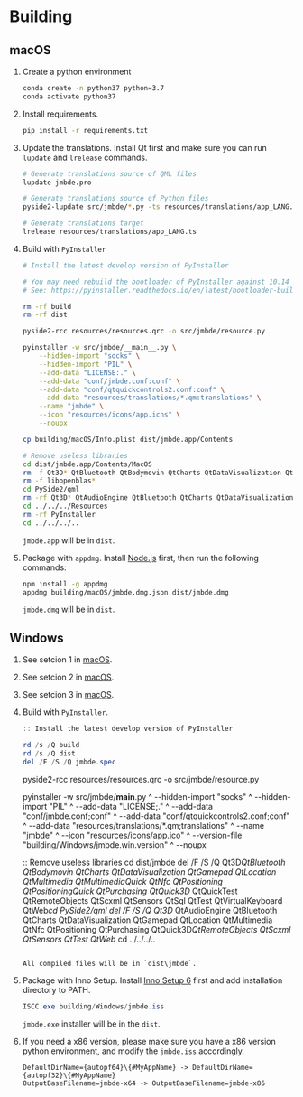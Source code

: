 # Building

## macOS

1. Create a python environment

   ```bash
   conda create -n python37 python=3.7
   conda activate python37
   ```

2. Install requirements.

   ```bash
   pip install -r requirements.txt
   ```

3. Update the translations. Install Qt first and make sure you can run `lupdate`
   and `lrelease` commands.

   ```bash
   # Generate translations source of QML files
   lupdate jmbde.pro

   # Generate translations source of Python files
   pyside2-lupdate src/jmbde/*.py -ts resources/translations/app_LANG.ts

   # Generate translations target
   lrelease resources/translations/app_LANG.ts
   ```

4. Build with `PyInstaller`

   ```bash
   # Install the latest develop version of PyInstaller

   # You may need rebuild the bootloader of PyInstaller against 10.14 SDK to fully support dark theme
   # See: https://pyinstaller.readthedocs.io/en/latest/bootloader-building.html

   rm -rf build
   rm -rf dist

   pyside2-rcc resources/resources.qrc -o src/jmbde/resource.py

   pyinstaller -w src/jmbde/__main__.py \
       --hidden-import "socks" \
       --hidden-import "PIL" \
       --add-data "LICENSE:." \
       --add-data "conf/jmbde.conf:conf" \
       --add-data "conf/qtquickcontrols2.conf:conf" \
       --add-data "resources/translations/*.qm:translations" \
       --name "jmbde" \
       --icon "resources/icons/app.icns" \
       --noupx

   cp building/macOS/Info.plist dist/jmbde.app/Contents

   # Remove useless libraries
   cd dist/jmbde.app/Contents/MacOS
   rm -f Qt3D* QtBluetooth QtBodymovin QtCharts QtDataVisualization QtGamepad QtLocation QtMultimedia QtMultimediaQuick QtNfc QtPositioning QtPositioningQuick QtPurchasing QtQuick3D* QtQuickTest QtRemoteObjects QtScxml QtSensors QtSql QtTest QtVirtualKeyboard QtWeb*
   rm -f libopenblas*
   cd PySide2/qml
   rm -rf Qt3D* QtAudioEngine QtBluetooth QtCharts QtDataVisualization QtGamepad QtLocation QtMultimedia QtNfc QtPositioning QtPurchasing QtQuick3D* QtRemoteObjects QtScxml QtSensors QtTest QtWeb*
   cd ../../../Resources
   rm -rf PyInstaller
   cd ../../../..
   ```

   `jmbde.app` will be in `dist`.

5. Package with `appdmg`. Install [Node.js](https://nodejs.org) first, then run
   the following commands:

   ```bash
   npm install -g appdmg
   appdmg building/macOS/jmbde.dmg.json dist/jmbde.dmg
   ```

   `jmbde.dmg` will be in `dist`.

## Windows

1. See setcion 1 in [macOS](#macos).
2. See setcion 2 in [macOS](#macos).
3. See setcion 3 in [macOS](#macos).
4. Build with `PyInstaller`.

   ```powershell
   :: Install the latest develop version of PyInstaller

   rd /s /Q build
   rd /s /Q dist
   del /F /S /Q jmbde.spec
   ```

   pyside2-rcc resources/resources.qrc -o src/jmbde/resource.py

   pyinstaller -w src/jmbde/__main__.py ^ --hidden-import "socks" ^
   --hidden-import "PIL" ^ --add-data "LICENSE;." ^ --add-data
   "conf/jmbde.conf;conf" ^ --add-data "conf/qtquickcontrols2.conf;conf" ^
   --add-data "resources/translations/\*.qm;translations" ^ --name "jmbde" ^
   --icon "resources/icons/app.ico" ^ --version-file
   "building/Windows/jmbde.win.version" ^ --noupx

   :: Remove useless libraries cd dist/jmbde del /F /S /Q Qt3D*QtBluetooth
   QtBodymovin QtCharts QtDataVisualization QtGamepad QtLocation QtMultimedia
   QtMultimediaQuick QtNfc QtPositioning QtPositioningQuick QtPurchasing
   QtQuick3D* QtQuickTest QtRemoteObjects QtScxml QtSensors QtSql QtTest
   QtVirtualKeyboard QtWeb*cd PySide2/qml del /F /S /Q Qt3D* QtAudioEngine
   QtBluetooth QtCharts QtDataVisualization QtGamepad QtLocation QtMultimedia
   QtNfc QtPositioning QtPurchasing QtQuick3D*QtRemoteObjects QtScxml QtSensors
   QtTest QtWeb* cd ../../../..

   ```

   All compiled files will be in `dist\jmbde`.
   ```

5. Package with Inno Setup. Install
   [Inno Setup 6](http://www.jrsoftware.org/isinfo.php) first and add
   installation directory to PATH.

   ```powershell
   ISCC.exe building/Windows/jmbde.iss
   ```

   `jmbde.exe` installer will be in the `dist`.

6. If you need a x86 version, please make sure you have a x86 version python
   environment, and modify the `jmbde.iss` accordingly.

   ```text
   DefaultDirName={autopf64}\{#MyAppName} -> DefaultDirName={autopf32}\{#MyAppName}
   OutputBaseFilename=jmbde-x64 -> OutputBaseFilename=jmbde-x86
   ```
